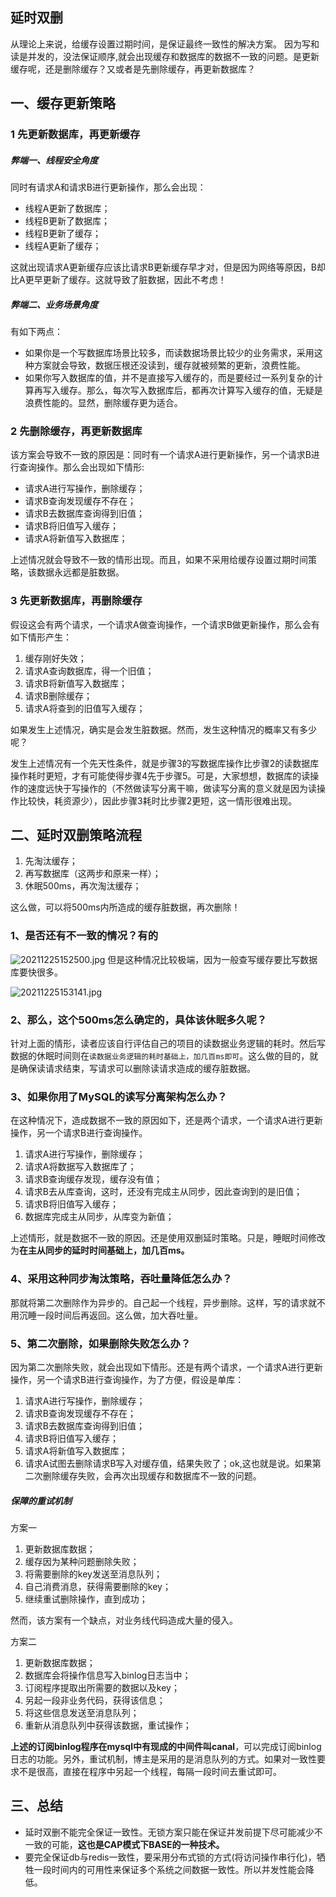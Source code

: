 ## 延时双删
从理论上来说，给缓存设置过期时间，是保证最终一致性的解决方案。
因为写和读是并发的，没法保证顺序,就会出现缓存和数据库的数据不一致的问题。是更新缓存呢，还是删除缓存？又或者是先删除缓存，再更新数据库？

## 一、缓存更新策略
### 1 先更新数据库，再更新缓存

##### 弊端一、线程安全角度
同时有请求A和请求B进行更新操作，那么会出现：
* 线程A更新了数据库；
* 线程B更新了数据库；
* 线程B更新了缓存；
* 线程A更新了缓存；

这就出现请求A更新缓存应该比请求B更新缓存早才对，但是因为网络等原因，B却比A更早更新了缓存。这就导致了脏数据，因此不考虑！

##### 弊端二、业务场景角度
有如下两点：
* 如果你是一个写数据库场景比较多，而读数据场景比较少的业务需求，采用这种方案就会导致，数据压根还没读到，缓存就被频繁的更新，浪费性能。
* 如果你写入数据库的值，并不是直接写入缓存的，而是要经过一系列复杂的计算再写入缓存。那么，每次写入数据库后，都再次计算写入缓存的值，无疑是浪费性能的。显然，删除缓存更为适合。

### 2 先删除缓存，再更新数据库
该方案会导致不一致的原因是：同时有一个请求A进行更新操作，另一个请求B进行查询操作。那么会出现如下情形:
* 请求A进行写操作，删除缓存；
* 请求B查询发现缓存不存在；
* 请求B去数据库查询得到旧值；
* 请求B将旧值写入缓存；
* 请求A将新值写入数据库；

上述情况就会导致不一致的情形出现。而且，如果不采用给缓存设置过期时间策略，该数据永远都是脏数据。

### 3 先更新数据库，再删除缓存
假设这会有两个请求，一个请求A做查询操作，一个请求B做更新操作，那么会有如下情形产生：
1. 缓存刚好失效；
2. 请求A查询数据库，得一个旧值；
3. 请求B将新值写入数据库；
4. 请求B删除缓存；
5. 请求A将查到的旧值写入缓存；

如果发生上述情况，确实是会发生脏数据。然而，发生这种情况的概率又有多少呢？

发生上述情况有一个先天性条件，就是步骤3的写数据库操作比步骤2的读数据库操作耗时更短，才有可能使得步骤4先于步骤5。可是，大家想想，数据库的读操作的速度远快于写操作的（不然做读写分离干嘛，做读写分离的意义就是因为读操作比较快，耗资源少），因此步骤3耗时比步骤2更短，这一情形很难出现。

## 二、延时双删策略流程

1. 先淘汰缓存；
2. 再写数据库（这两步和原来一样）；
3. 休眠500ms，再次淘汰缓存；

这么做，可以将500ms内所造成的缓存脏数据，再次删除！

### 1、是否还有不一致的情况？有的
![20211225152500.jpg](https://pic.imgdb.cn/item/61c6c7802ab3f51d9194d248.jpg)
但是这种情况比较极端，因为一般查写缓存要比写数据库要快很多。

![20211225153141.jpg](https://pic.imgdb.cn/item/61c6c8ea2ab3f51d91959a55.jpg)


### 2、那么，这个500ms怎么确定的，具体该休眠多久呢？
针对上面的情形，读者应该自行评估自己的项目的读数据业务逻辑的耗时。然后写数据的休眠时间则在`读数据业务逻辑的耗时基础上，加几百ms即可`。这么做的目的，就是确保读请求结束，写请求可以删除读请求造成的缓存脏数据。

### 3、如果你用了MySQL的读写分离架构怎么办？

在这种情况下，造成数据不一致的原因如下，还是两个请求，一个请求A进行更新操作，另一个请求B进行查询操作。

1. 请求A进行写操作，删除缓存；
2. 请求A将数据写入数据库了；
3. 请求B查询缓存发现，缓存没有值；
4. 请求B去从库查询，这时，还没有完成主从同步，因此查询到的是旧值；
5. 请求B将旧值写入缓存；
6. 数据库完成主从同步，从库变为新值；

上述情形，就是数据不一致的原因。还是使用双删延时策略。只是，睡眠时间修改为**在主从同步的延时时间基础上，加几百ms。**

### 4、采用这种同步淘汰策略，吞吐量降低怎么办？

那就将第二次删除作为异步的。自己起一个线程，异步删除。这样，写的请求就不用沉睡一段时间后再返回。这么做，加大吞吐量。

### 5、第二次删除，如果删除失败怎么办？

因为第二次删除失败，就会出现如下情形。还是有两个请求，一个请求A进行更新操作，另一个请求B进行查询操作，为了方便，假设是单库：

1. 请求A进行写操作，删除缓存；
2. 请求B查询发现缓存不存在；
3. 请求B去数据库查询得到旧值；
4. 请求B将旧值写入缓存；
5. 请求A将新值写入数据库；
6. 请求A试图去删除请求B写入对缓存值，结果失败了；ok,这也就是说。如果第二次删除缓存失败，会再次出现缓存和数据库不一致的问题。

##### 保障的重试机制
方案一
1. 更新数据库数据；
2. 缓存因为某种问题删除失败；
3. 将需要删除的key发送至消息队列；
4. 自己消费消息，获得需要删除的key；
5. 继续重试删除操作，直到成功；

然而，该方案有一个缺点，对业务线代码造成大量的侵入。

方案二
1. 更新数据库数据；
2. 数据库会将操作信息写入binlog日志当中；
3. 订阅程序提取出所需要的数据以及key；
4. 另起一段非业务代码，获得该信息；
5. 将这些信息发送至消息队列；
6. 重新从消息队列中获得该数据，重试操作；

**上述的订阅binlog程序在mysql中有现成的中间件叫canal**，可以完成订阅binlog日志的功能。另外，重试机制，博主是采用的是消息队列的方式。如果对一致性要求不是很高，直接在程序中另起一个线程，每隔一段时间去重试即可。

## 三、总结
* 延时双删不能完全保证一致性。无锁方案只能在保证并发前提下尽可能减少不一致的可能，**这也是CAP模式下BASE的一种技术。**
* 要完全保证db与redis一致性，要采用分布式锁的方式(将访问操作串行化)，牺牲一段时间内的可用性来保证多个系统之间数据一致性。所以并发性能会降低。



